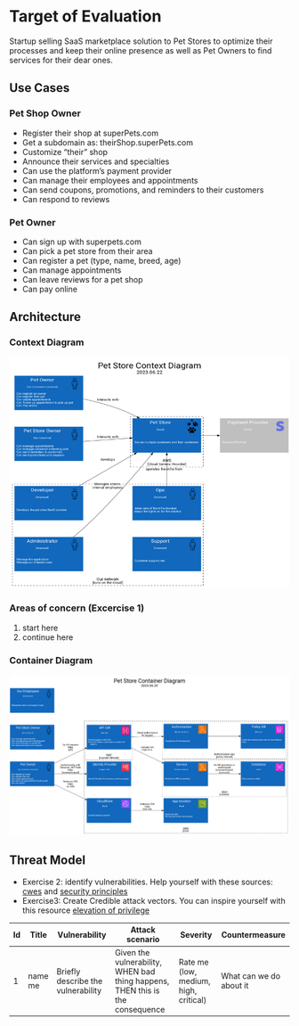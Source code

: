 # Target of Evaluation

Startup selling SaaS marketplace solution to Pet Stores to optimize their processes and keep their online presence as well as Pet Owners to find services for their dear ones.

## Use Cases

### Pet Shop Owner

* Register their shop at superPets.com
* Get a subdomain as: theirShop.superPets.com
* Customize “their” shop
* Announce their services and specialties
* Can use the platform’s payment provider
* Can manage their employees and appointments
* Can send coupons, promotions, and reminders to their customers
* Can respond to reviews

### Pet Owner

* Can sign up with superpets.com
* Can pick a pet store from their area
* Can register a pet (type, name, breed, age)
* Can manage appointments
* Can leave reviews for a pet shop
* Can pay online

## Architecture

### Context Diagram

![context_diagram](./images/context.png)

### Areas of concern (Excercise 1)

1. start here
1. continue here

### Container Diagram

![container Diagram](./images/container.png)

## Threat Model

* Exercise 2: identify vulnerabilities. Help yourself with these sources: [cwes](./cwes.md) and [security principles](./securityPrinciples.md)
* Exercise3: Create Credible attack vectors. You can inspire yourself with this resource [elevation of privilege](./stride.md)


|Id| Title| Vulnerability | Attack scenario | Severity|Countermeasure|
|--|--|--|--|--|--|
|1| name me | Briefly describe the vulnerability | Given the vulnerability, WHEN bad thing happens, THEN this is the consequence| Rate me (low, medium, high, critical) | What can we do about it|
